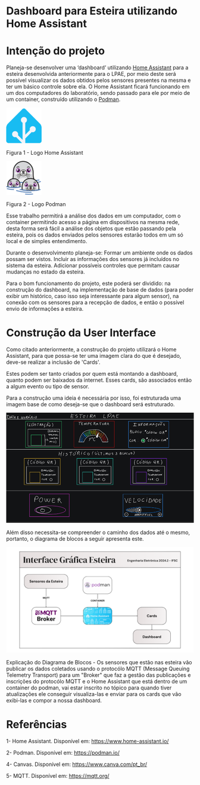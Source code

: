 # Dashboard para Esteira utilizando Home Assistant

# Intenção do projeto

Planeja-se desenvolver uma ‘dashboard’ utilizando [Home Assistant](https://www.home-assistant.io/) para a esteira desenvolvida anteriormente para o LPAE, por meio deste será possível visualizar os dados obtidos pelos sensores presentes na mesma e ter um básico controle sobre ela. O Home Assistant ficará funcionando em um dos computadores do laboratório, sendo passado para ele por meio de um container, construído utilizando o [Podman](https://podman.io).

<img src="https://github.com/sooarees/Dashboard-Home-Assistant--conveyor/blob/main/Imagens/home-assistant-logomark-color-on-light.png" width="95" alt="Logo Home Assistant"/>

Figura 1 - Logo Home Assistant

![Logo Podman](https://github.com/sooarees/Dashboard-Home-Assistant--conveyor/blob/main/Imagens/podman-3-logo-95w-90h.webp)

Figura 2 - Logo Podman

Esse trabalho permitirá a análise dos dados em um computador, com o container permitindo acesso a página em dispositivos na mesma rede, desta forma será fácil a análise dos objetos que estão passando pela esteira, pois os dados enviados pelos sensores estarão todos em um só local e de simples entendimento.

Durante o desenvolvimento planeja-se: Formar um ambiente onde os dados possam ser vistos. Incluir as informações dos sensores já incluídos no sistema da esteira. Adicionar possíveis controles que permitam causar mudanças no estado da esteira.

Para o bom funcionamento do projeto, este poderá ser dividido: na construção do dashboard, na implementação de base de dados (para poder exibir um histórico, caso isso seja interessante para algum sensor), na conexão com os sensores para a recepção de dados, e então o possível envio de informações a esteira.

# Construção da User Interface

Como citado anteriormente, a construção do projeto utilizará o Home Assistant, para que possa-se ter uma imagem clara do que é desejado, deve-se realizar a inclusão de 'Cards'.

Estes podem ser tanto criados por quem está montando a dashboard, quanto podem ser baixados da internet. Esses cards, são associados então a algum evento ou tipo de sensor.

Para a construção uma ideia é necessária por isso, foi estruturada uma imagem base de como deseja-se que o dashboard será estruturado.

![Ideia para o Dashboard](https://github.com/sooarees/Dashboard-Home-Assistant--conveyor/blob/main/Imagens/DashboardEstilo.png)

Além disso necessita-se compreender o caminho dos dados até o mesmo, portanto, o diagrama de blocos a seguir apresenta este.

![Diagrama de Blocos](https://github.com/sooarees/Dashboard-Home-Assistant--conveyor/blob/main/Imagens/diagrama%20de%20blocos.png)

Explicação do Diagrama de Blocos - Os sensores que estão nas esteira vão publicar os dados coletados usando o protocólo MQTT (Message Queuing Telemetry Transport) para um "Broker" que faz a gestão das publicações e inscrições do protocólo MQTT e o Home Assistant que está dentro de um container do podman, vai estar inscrito no tópico para quando tiver atualizações ele conseguir visualiza-las e enviar para os cards que vão exibi-las e compor a nossa dashboard.

# Referências

1- Home Assistant. Disponível em: https://www.home-assistant.io/

2- Podman. Disponível em: https://podman.io/

4- Canvas. Disponível em: https://www.canva.com/pt_br/

5- MQTT. Disponível em: https://mqtt.org/
